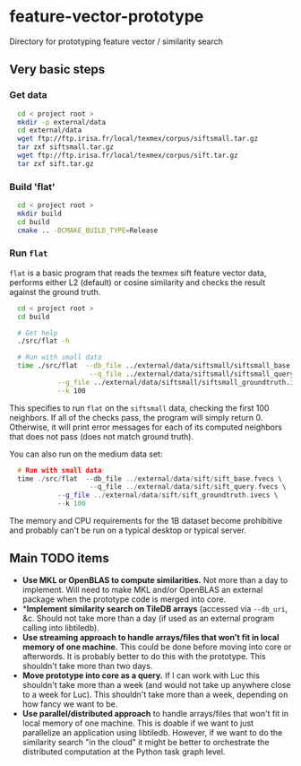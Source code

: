 # feature-vector-prototype
Directory for prototyping feature vector / similarity search

## Very basic steps

### Get data
```bash
  cd < project root >
  mkdir -p external/data
  cd external/data
  wget ftp://ftp.irisa.fr/local/texmex/corpus/siftsmall.tar.gz
  tar zxf siftsmall.tar.gz
  wget ftp://ftp.irisa.fr/local/texmex/corpus/sift.tar.gz
  tar zxf sift.tar.gz
```


### Build 'flat'
```bash
  cd < project root >
  mkdir build
  cd build
  cmake .. -DCMAKE_BUILD_TYPE=Release
```


### Run `flat`
`flat` is a basic program that reads the texmex sift feature vector data, performs either L2 (default) or cosine similarity and checks the result against the ground truth.
```bash
  cd < project root >
  cd build

  # Get help
  ./src/flat -h

  # Run with small data
  time ./src/flat  --db_file ../external/data/siftsmall/siftsmall_base.fvecs \
                    --q_file ../external/data/siftsmall/siftsmall_query.fvecs \
		    --g_file ../external/data/siftsmall/siftsmall_groundtruth.ivecs \
		    --k 100
```
This specifies to run `flat` on the `siftsmall` data, checking the first 100 neighbors.  If all of the checks pass, the program will simply return 0.  Otherwise, it will print error messages for each of its computed neighbors that does not pass (does not match ground truth).

You can also run on the medium data set:
```c++
  # Run with small data
  time ./src/flat  --db_file ../external/data/sift/sift_base.fvecs \
                    --q_file ../external/data/sift/sift_query.fvecs \
		    --g_file ../external/data/sift/sift_groundtruth.ivecs \
		    --k 100
```

The memory and CPU requirements for the 1B dataset become prohibitive and probably can't be run on a typical desktop or typical server.

## Main TODO items

* **Use MKL or OpenBLAS to compute similarities.**  Not more than a day to implement.  Will need to make MKL and/or OpenBLAS an external package when the prototype code is merged into core.
* ***Implement similarity search on TileDB arrays** (accessed via `--db_uri`, &c.  Should not take more than a day (if used as an external program calling into libtiledb).
* **Use streaming approach to handle arrays/files that won't fit in local memory of one machine.**  This could be done before moving into core or afterwords.  It is probably better to do this with the prototype.  This shouldn't take more than two days.
* **Move prototype into core as a query.** If I can work with Luc this shouldn't take more than a week (and would not take up anywhere close to a week for Luc).  This shouldn't take more than a week, depending on how fancy we want to be.
* **Use parallel/distributed approach** to handle arrays/files that won't fit in local memory of one machine.  This is doable if we want to just parallelize an application using libtiledb.  However, if we want to do the similarity search "in the cloud" it might be better to orchestrate the distributed computation at the Python task graph level.

